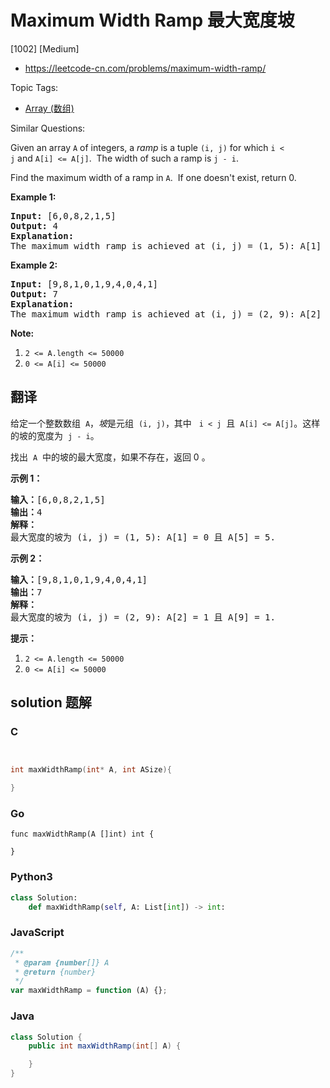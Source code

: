 # Maximum Width Ramp 最大宽度坡

[1002] [Medium]

- https://leetcode-cn.com/problems/maximum-width-ramp/

Topic Tags:

- [Array (数组)](https://leetcode-cn.com/tag/array/)

Similar Questions:

Given an array `A` of integers, a *ramp* is a tuple `(i, j)` for which `i < j` and `A[i] <= A[j]`.  The width of such a ramp is `j - i`.

Find the maximum width of a ramp in `A`.  If one doesn't exist, return 0.

**Example 1:**

<pre><strong>Input: </strong><span id="example-input-1-1">[6,0,8,2,1,5]</span>
<strong>Output: </strong><span id="example-output-1">4</span>
<strong>Explanation: </strong>
The maximum width ramp is achieved at (i, j) = (1, 5): A[1] = 0 and A[5] = 5.
</pre>

**Example 2:**

<pre><strong>Input: </strong><span id="example-input-2-1">[9,8,1,0,1,9,4,0,4,1]</span>
<strong>Output: </strong><span id="example-output-2">7</span>
<strong>Explanation: </strong>
The maximum width ramp is achieved at (i, j) = (2, 9): A[2] = 1 and A[9] = 1.
</pre>

**Note:**

1.  `2 <= A.length <= 50000`
2.  `0 <= A[i] <= 50000`

## 翻译

给定一个整数数组  `A`，*坡*是元组  `(i, j)`，其中   `i < j`  且  `A[i] <= A[j]`。这样的坡的宽度为  `j - i`。

找出  `A`  中的坡的最大宽度，如果不存在，返回 0 。

**示例 1：**

<pre><strong>输入：</strong>[6,0,8,2,1,5]
<strong>输出：</strong>4
<strong>解释：</strong>
最大宽度的坡为 (i, j) = (1, 5): A[1] = 0 且 A[5] = 5.
</pre>

**示例 2：**

<pre><strong>输入：</strong>[9,8,1,0,1,9,4,0,4,1]
<strong>输出：</strong>7
<strong>解释：</strong>
最大宽度的坡为 (i, j) = (2, 9): A[2] = 1 且 A[9] = 1.
</pre>

**提示：**

1.  `2 <= A.length <= 50000`
2.  `0 <= A[i] <= 50000`

## solution 题解

### C

```c


int maxWidthRamp(int* A, int ASize){

}


```

### Go

```golang
func maxWidthRamp(A []int) int {

}
```

### Python3

```python
class Solution:
    def maxWidthRamp(self, A: List[int]) -> int:

```

### JavaScript

```javascript
/**
 * @param {number[]} A
 * @return {number}
 */
var maxWidthRamp = function (A) {};
```

### Java

```java
class Solution {
    public int maxWidthRamp(int[] A) {

    }
}
```
